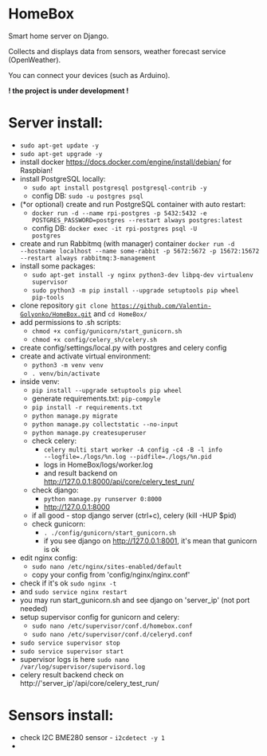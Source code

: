 # HomeBox
<p>Smart home server on Django.</p>
<p>Collects and displays data from sensors, weather forecast service (OpenWeather).</p>
<p>You can connect your devices (such as Arduino).</p>
<b>! the project is under development !</b>

# Server install:
- <code>sudo apt-get update -y</code>
- <code>sudo apt-get upgrade -y</code>
- install docker https://docs.docker.com/engine/install/debian/ for Raspbian!
- install PostgreSQL locally:
  -  <code>sudo apt install postgresql postgresql-contrib -y</code>
  - config DB: <code>sudo -u postgres psql</code>
- (*or optional) create and run PostgreSQL container with auto restart:
  - <code>docker run -d --name rpi-postgres -p 5432:5432 -e POSTGRES_PASSWORD=postgres --restart always postgres:latest</code>
  - config DB: <code>docker exec -it rpi-postgres psql -U postgres</code>
- create and run Rabbitmq (with manager) container <code>docker run -d --hostname localhost --name some-rabbit -p 5672:5672 -p 15672:15672 --restart always rabbitmq:3-management</code>
- install some packages:
  - <code>sudo apt-get install -y nginx python3-dev libpq-dev virtualenv supervisor</code>
  - <code>sudo python3 -m pip install --upgrade setuptools pip wheel pip-tools</code>
- clone repository <code>git clone https://github.com/Valentin-Golyonko/HomeBox.git</code> and <code>cd HomeBox/</code>
- add permissions to .sh scripts:
  - <code>chmod +x config/gunicorn/start_gunicorn.sh</code>
  - <code>chmod +x config/celery_sh/celery.sh</code>
- create config/settings/local.py with postgres and celery config
- create and activate virtual environment:
  - <code>python3 -m venv venv</code>
  - <code>. venv/bin/activate</code>
- inside venv:
  - <code>pip install --upgrade setuptools pip wheel</code>
  - generate requirements.txt: <code>pip-compyle</code>
  - <code>pip install -r requirements.txt</code>
  - <code>python manage.py migrate</code>
  - <code>python manage.py collectstatic --no-input</code>
  - <code>python manage.py createsuperuser</code>
  - check celery:
    - <code>celery multi start worker -A config -c4 -B -l info --logfile=./logs/%n.log --pidfile=./logs/%n.pid</code>
    - logs in HomeBox/logs/worker.log
    - and result backend on http://127.0.0.1:8000/api/core/celery_test_run/
  - check django:
    - <code>python manage.py runserver 0:8000</code>
    - http://127.0.0.1:8000
  - if all good - stop django server (ctrl+c), celery (kill -HUP $pid)
  - check gunicorn:
    - <code>. ./config/gunicorn/start_gunicorn.sh</code>
    - if you see django on http://127.0.0.1:8001, it's mean that gunicorn is ok
- edit nginx config:
  - <code>sudo nano /etc/nginx/sites-enabled/default</code>
  - copy your config from 'config/nginx/nginx.conf'
- check if it's ok <code>sudo nginx -t</code>
- and <code>sudo service nginx restart</code>
- you may run start_gunicorn.sh and see django on 'server_ip' (not port needed)
- setup supervisor config for gunicorn and celery:
  - <code>sudo nano /etc/supervisor/conf.d/homebox.conf</code>
  - <code>sudo nano /etc/supervisor/conf.d/celeryd.conf</code>
- <code>sudo service supervisor stop</code>
- <code>sudo service supervisor start</code>
- supervisor logs is here <code>sudo nano /var/log/supervisor/supervisord.log</code>
- celery result backend check on http://'server_ip'/api/core/celery_test_run/

# Sensors install:
- check I2C BME280 sensor - <code>i2cdetect -y 1</code>
- 
